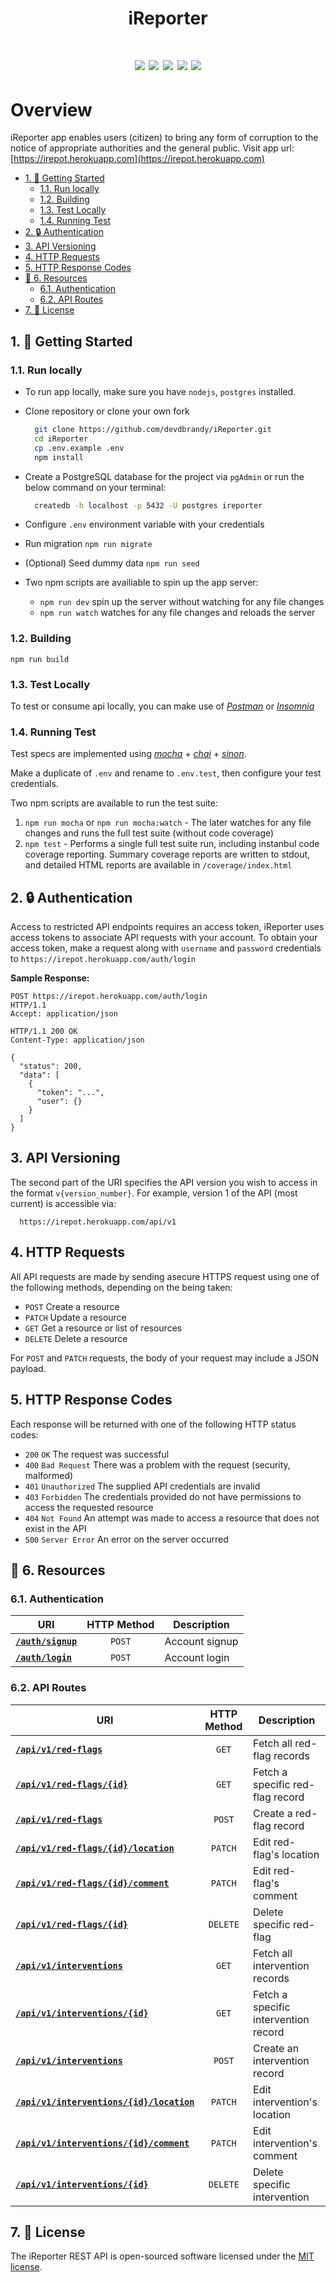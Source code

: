 <h1 align="center">iReporter<h1>

<p align="center">
  <a href="https://travis-ci.org/devdbrandy/iReporter.svg?branch=develop">
    <img src="https://travis-ci.org/devdbrandy/iReporter.svg?branch=develop" /></a>
  <a class="badge-align" href="https://www.codacy.com/app/devdbrandy/iReporter?utm_source=github.com&amp;utm_medium=referral&amp;utm_content=devdbrandy/iReporter&amp;utm_campaign=Badge_Grade">
  <img src="https://api.codacy.com/project/badge/Grade/af41b75a4052458888f44cd39007295a"/></a>
  <a href="https://codeclimate.com/github/devdbrandy/iReporter/maintainability"><img src="https://api.codeclimate.com/v1/badges/d7a820f64a5fb926de6a/maintainability" /></a>
  <a href="https://codeclimate.com/github/devdbrandy/iReporter/test_coverage"><img src="https://api.codeclimate.com/v1/badges/d7a820f64a5fb926de6a/test_coverage" /></a>
  <a href="https://opensource.org/licenses/MIT">
    <img src="https://img.shields.io/badge/License-MIT-brightgreen.svg"></a>
</p>

# Overview

iReporter app enables users (citizen) to bring any form of corruption to the notice of appropriate authorities and the general public. Visit app url: [https://irepot.herokuapp.com](https://irepot.herokuapp.com)

<!-- TOC depthFrom:2 -->

- [1. :rocket: Getting Started](#1-rocket-getting-started)
  - [1.1. Run locally](#11-run-locally)
  - [1.2. Building](#12-building)
  - [1.3. Test Locally](#13-test-locally)
  - [1.4. Running Test](#14-running-test)
- [2. :lock: Authentication](#2-lock-authentication)
- [3. API Versioning](#3-api-versioning)
- [4. HTTP Requests](#4-http-requests)
- [5. HTTP Response Codes](#5-http-response-codes)
- [:bookmark: 6. Resources](#bookmark-6-resources)
  - [6.1. Authentication](#61-authentication)
  - [6.2. API Routes](#62-api-routes)
- [7. :pencil: License](#7-pencil-license)

<!-- /TOC -->

## 1. :rocket: Getting Started

### 1.1. Run locally

- To run app locally, make sure you have `nodejs`, `postgres` installed.
- Clone repository or clone your own fork

  ```bash
    git clone https://github.com/devdbrandy/iReporter.git
    cd iReporter
    cp .env.example .env
    npm install
  ```

- Create a PostgreSQL database for the project via `pgAdmin` or run the below command on your terminal:

    ```bash
      createdb -h localhost -p 5432 -U postgres ireporter
    ```

- Configure `.env` environment variable with your credentials
- Run migration `npm run migrate`
- (Optional) Seed dummy data `npm run seed`
- Two npm scripts are availiable to spin up the app server:
  - `npm run dev` spin up the server without watching for any file changes
  - `npm run watch` watches for any file changes and reloads the server

### 1.2. Building

`npm run build`

### 1.3. Test Locally

To test or consume api locally, you can make use of [*Postman*](https://www.getpostman.com) or [*Insomnia*](https://insomnia.rest/download/)

### 1.4. Running Test

Test specs are implemented using [*mocha*](https://mochajs.org) + [*chai*](https://chiajs.com) + [*sinon*](https://sinonjs.org).

Make a duplicate of `.env` and rename to `.env.test`, then configure your test credentials.

Two npm scripts are available to run the test suite:

1. `npm run mocha` or `npm run mocha:watch` - The later watches for any file changes and runs the full test suite (without code coverage)
2. `npm test` - Performs a single full test suite run, including instanbul code coverage reporting. Summary coverage reports are written to stdout, and detailed HTML reports are available in `/coverage/index.html`

## 2. :lock: Authentication

Access to restricted API endpoints requires an access token, iReporter uses access tokens to associate API requests with your account. To obtain your access token, make a request along with `username` and `password` credentials to `https://irepot.herokuapp.com/auth/login`

**Sample Response:**

```http
POST https://irepot.herokuapp.com/auth/login
HTTP/1.1
Accept: application/json

HTTP/1.1 200 OK
Content-Type: application/json

{
  "status": 200,
  "data": [
    {
      "token": "...",
      "user": {}
    }
  ]
}
```

## 3. API Versioning

The second part of the URI specifies the API version you wish to access in the format `v{version_number}`.
For example, version 1 of the API (most current) is accessible via:

```http
  https://irepot.herokuapp.com/api/v1
```

## 4. HTTP Requests

All API requests are made by sending  asecure HTTPS request using one of the following methods, depending on the being taken:

- `POST` Create a resource
- `PATCH` Update a resource
- `GET` Get a resource or list of resources
- `DELETE` Delete a resource

For `POST` and `PATCH` requests, the body of your request may include a JSON payload.

## 5. HTTP Response Codes

Each response will be returned with one of the following HTTP status codes:

- `200` `OK` The request was successful
- `400` `Bad Request` There was a problem with the request (security, malformed)
- `401` `Unauthorized` The supplied API credentials are invalid
- `403` `Forbidden` The credentials provided do not have permissions to access the requested resource
- `404` `Not Found` An attempt was made to access a resource that does not exist in the API
- `500` `Server Error` An error on the server occurred

## :bookmark: 6. Resources

### 6.1. Authentication

  | URI                                                        | HTTP Method | Description    |
  |------------------------------------------------------------|:-----------:|----------------|
  | [<code>**/auth/signup**</code>](/docs/auth/POST_signup.md) | `POST`      | Account signup |
  | [<code>**/auth/login**</code>](/docs/auth/POST_login.md)   | `POST`      | Account login  |

### 6.2. API Routes

  | URI | HTTP Method | Description |
  |-----|:-----------:|-------------|
  | [<code>**/api/v1/red-flags**</code>](/docs/red_flags/GET_list.md)                           | `GET`       | Fetch all red-flag records |
  | [<code>**/api/v1/red-flags/{id}**</code>](/docs/red_flags/GET_id.md)                        | `GET`       | Fetch a specific red-flag record |
  | [<code>**/api/v1/red-flags**</code>](/docs/red_flags/POST_create.md)                        | `POST`      | Create a red-flag record |
  | [<code>**/api/v1/red-flags/{id}/location**</code>](/docs/red_flags/PATCH_location.md)       | `PATCH`     | Edit red-flag's location |
  | [<code>**/api/v1/red-flags/{id}/comment**</code>](/docs/red_flags/PATCH_comment.md)         | `PATCH`     | Edit red-flag's comment |
  | [<code>**/api/v1/red-flags/{id}**</code>](/docs/red_flags/DELETE_id.md)                     | `DELETE`    | Delete specific red-flag |
  | [<code>**/api/v1/interventions**</code>](/docs/interventions/GET_list.md)                     | `GET`       | Fetch all intervention records |
  | [<code>**/api/v1/interventions/{id}**</code>](/docs/interventions/GET_id.md)                  | `GET`       | Fetch a specific intervention record |
  | [<code>**/api/v1/interventions**</code>](/docs/interventions/POST_create.md)                  | `POST`      | Create an intervention record |
  | [<code>**/api/v1/interventions/{id}/location**</code>](/docs/interventions/PATCH_location.md) | `PATCH`     | Edit intervention's location |
  | [<code>**/api/v1/interventions/{id}/comment**</code>](/docs/interventions/PATCH_comment.md)   | `PATCH`     | Edit intervention's comment |
  | [<code>**/api/v1/interventions/{id}**</code>](/docs/interventions/DELETE_id.md)               | `DELETE`    | Delete specific intervention |

## 7. :pencil: License

The iReporter REST API is open-sourced software licensed under the [MIT license](https://opensource.org/licenses/MIT).
